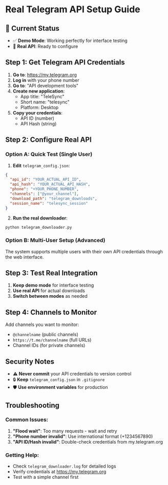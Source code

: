 # Real Telegram API Setup Guide

## 🎯 Current Status
- ✅ **Demo Mode**: Working perfectly for interface testing
- 🔧 **Real API**: Ready to configure

## Step 1: Get Telegram API Credentials

1. **Go to**: https://my.telegram.org
2. **Log in** with your phone number
3. **Go to**: "API development tools"
4. **Create new application**:
   - App title: "TeleSync"
   - Short name: "telesync"
   - Platform: Desktop
5. **Copy your credentials**:
   - API ID (number)
   - API Hash (string)

## Step 2: Configure Real API

### Option A: Quick Test (Single User)
1. **Edit** `telegram_config.json`:
```json
{
  "api_id": "YOUR_ACTUAL_API_ID",
  "api_hash": "YOUR_ACTUAL_API_HASH", 
  "phone": "+YOUR_PHONE_NUMBER",
  "channels": ["@your_channel"],
  "download_path": "telegram_downloads",
  "session_name": "telesync_session"
}
```

2. **Run the real downloader**:
```bash
python telegram_downloader.py
```

### Option B: Multi-User Setup (Advanced)
The system supports multiple users with their own API credentials through the web interface.

## Step 3: Test Real Integration

1. **Keep demo mode** for interface testing
2. **Use real API** for actual downloads
3. **Switch between modes** as needed

## Step 4: Channels to Monitor

Add channels you want to monitor:
- `@channelname` (public channels)
- `https://t.me/channelname` (full URLs)
- Channel IDs (for private channels)

## Security Notes

- ⚠️ **Never commit** your API credentials to version control
- 🔒 **Keep** `telegram_config.json` in `.gitignore`
- 🛡️ **Use environment variables** for production

## Troubleshooting

### Common Issues:
1. **"Flood wait"**: Too many requests - wait and retry
2. **"Phone number invalid"**: Use international format (+1234567890)
3. **"API ID/Hash invalid"**: Double-check credentials from my.telegram.org

### Getting Help:
- Check `telegram_downloader.log` for detailed logs
- Verify credentials at https://my.telegram.org
- Test with a simple channel first


